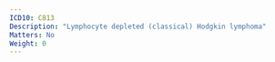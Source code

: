 ```yaml
---
ICD10: C813
Description: "Lymphocyte depleted (classical) Hodgkin lymphoma"
Matters: No
Weight: 0
---
```


